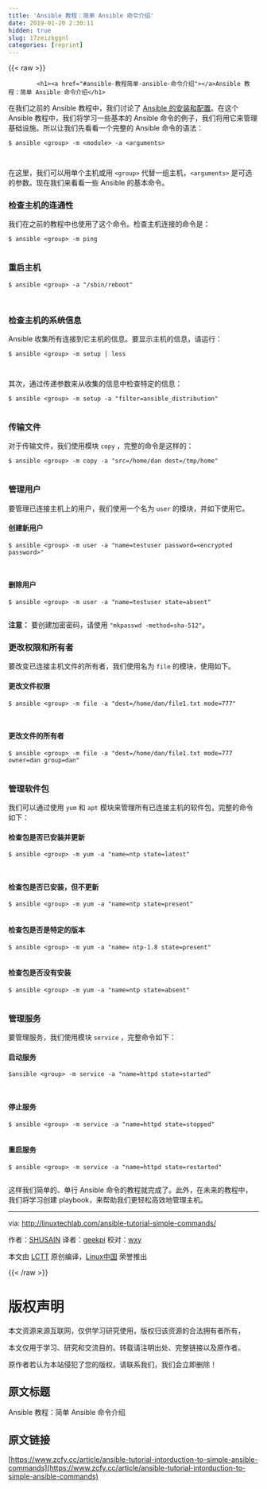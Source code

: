 ```yaml
---
title: 'Ansible 教程：简单 Ansible 命令介绍' 
date: 2019-01-20 2:30:11
hidden: true
slug: 17zeizkggnl
categories: [reprint]
---
```


{{< raw >}}

            <h1><a href="#ansible-教程简单-ansible-命令介绍"></a>Ansible 教程：简单 Ansible 命令介绍</h1>
<p>在我们之前的 Ansible 教程中，我们讨论了 <a href="http://linuxtechlab.com/create-first-ansible-server-automation-setup/">Ansible 的安装和配置</a>。在这个 Ansible 教程中，我们将学习一些基本的 Ansible 命令的例子，我们将用它来管理基础设施。所以让我们先看看一个完整的 Ansible 命令的语法：</p>
<pre><code class="hljs ruby">$ ansible &lt;group&gt; -m &lt;<span class="hljs-class"><span class="hljs-keyword">module</span>&gt; -<span class="hljs-title">a</span> &lt;arguments&gt;</span>

</code></pre><p>在这里，我们可以用单个主机或用 <code>&lt;group&gt;</code> 代替一组主机，<code>&lt;arguments&gt;</code> 是可选的参数。现在我们来看看一些 Ansible 的基本命令。</p>
<h3><a href="#检查主机的连通性"></a>检查主机的连通性</h3>
<p>我们在之前的教程中也使用了这个命令。检查主机连接的命令是：</p>
<pre><code class="hljs routeros">$ ansible &lt;group&gt; -m<span class="hljs-built_in"> ping
</span>
</code></pre><h3><a href="#重启主机"></a>重启主机</h3>
<pre><code class="hljs shell"><span class="hljs-meta">$</span><span class="bash"> ansible &lt;group&gt; -a <span class="hljs-string">"/sbin/reboot"</span></span>

</code></pre><h3><a href="#检查主机的系统信息"></a>检查主机的系统信息</h3>
<p>Ansible 收集所有连接到它主机的信息。要显示主机的信息，请运行：</p>
<pre><code class="hljs gherkin">$ ansible <span class="hljs-variable">&lt;group&gt;</span> -m setup |<span class="hljs-string"> less

</span></code></pre><p>其次，通过传递参数来从收集的信息中检查特定的信息：</p>
<pre><code class="hljs shell"><span class="hljs-meta">$</span><span class="bash"> ansible &lt;group&gt; -m setup -a <span class="hljs-string">"filter=ansible_distribution"</span></span>

</code></pre><h3><a href="#传输文件"></a>传输文件</h3>
<p>对于传输文件，我们使用模块 <code>copy</code> ，完整的命令是这样的：</p>
<pre><code class="hljs dockerfile">$ ansible &lt;group&gt; -m <span class="hljs-keyword">copy</span><span class="bash"> -a <span class="hljs-string">"src=/home/dan dest=/tmp/home"</span>
</span>
</code></pre><h3><a href="#管理用户"></a>管理用户</h3>
<p>要管理已连接主机上的用户，我们使用一个名为 <code>user</code> 的模块，并如下使用它。</p>
<h4><a href="#创建新用户"></a>创建新用户</h4>
<pre><code class="hljs routeros">$ ansible &lt;group&gt; -m<span class="hljs-built_in"> user </span>-a <span class="hljs-string">"name=testuser password=&lt;encrypted password&gt;"</span>

</code></pre><h4><a href="#删除用户"></a>删除用户</h4>
<pre><code class="hljs routeros">$ ansible &lt;group&gt; -m<span class="hljs-built_in"> user </span>-a <span class="hljs-string">"name=testuser state=absent"</span>

</code></pre><p><strong>注意：</strong> 要创建加密密码，请使用 <code>"mkpasswd -method=sha-512"</code>。</p>
<h3><a href="#更改权限和所有者"></a>更改权限和所有者</h3>
<p>要改变已连接主机文件的所有者，我们使用名为 <code>file</code> 的模块，使用如下。</p>
<h4><a href="#更改文件权限"></a>更改文件权限</h4>
<pre><code class="hljs gams"><span class="hljs-symbol">$</span> ansible &lt;group&gt; -m <span class="hljs-keyword">file</span> -a <span class="hljs-string">"dest=/home/dan/file1.txt mode=777"</span>

</code></pre><h4><a href="#更改文件的所有者"></a>更改文件的所有者</h4>
<pre><code class="hljs gams"><span class="hljs-symbol">$</span> ansible &lt;group&gt; -m <span class="hljs-keyword">file</span> -a <span class="hljs-string">"dest=/home/dan/file1.txt mode=777 owner=dan group=dan"</span>

</code></pre><h3><a href="#管理软件包"></a>管理软件包</h3>
<p>我们可以通过使用 <code>yum</code> 和 <code>apt</code> 模块来管理所有已连接主机的软件包，完整的命令如下：</p>
<h4><a href="#检查包是否已安装并更新"></a>检查包是否已安装并更新</h4>
<pre><code class="hljs shell"><span class="hljs-meta">$</span><span class="bash"> ansible &lt;group&gt; -m yum -a <span class="hljs-string">"name=ntp state=latest"</span></span>

</code></pre><h4><a href="#检查包是否已安装但不更新"></a>检查包是否已安装，但不更新</h4>
<pre><code class="hljs shell"><span class="hljs-meta">$</span><span class="bash"> ansible &lt;group&gt; -m yum -a <span class="hljs-string">"name=ntp state=present"</span></span>

</code></pre><h4><a href="#检查包是否是特定的版本"></a>检查包是否是特定的版本</h4>
<pre><code class="hljs shell"><span class="hljs-meta">$</span><span class="bash"> ansible &lt;group&gt; -m yum -a <span class="hljs-string">"name= ntp-1.8 state=present"</span></span>

</code></pre><h4><a href="#检查包是否没有安装"></a>检查包是否没有安装</h4>
<pre><code class="hljs shell"><span class="hljs-meta">$</span><span class="bash"> ansible &lt;group&gt; -m yum -a <span class="hljs-string">"name=ntp state=absent"</span></span>

</code></pre><h3><a href="#管理服务"></a>管理服务</h3>
<p>要管理服务，我们使用模块 <code>service</code> ，完整命令如下：</p>
<h4><a href="#启动服务"></a>启动服务</h4>
<pre><code class="hljs routeros"><span class="hljs-variable">$ansible</span> &lt;group&gt; -m<span class="hljs-built_in"> service </span>-a <span class="hljs-string">"name=httpd state=started"</span>

</code></pre><h4><a href="#停止服务"></a>停止服务</h4>
<pre><code class="hljs routeros">$ ansible &lt;group&gt; -m<span class="hljs-built_in"> service </span>-a <span class="hljs-string">"name=httpd state=stopped"</span>

</code></pre><h4><a href="#重启服务"></a>重启服务</h4>
<pre><code class="hljs routeros">$ ansible &lt;group&gt; -m<span class="hljs-built_in"> service </span>-a <span class="hljs-string">"name=httpd state=restarted"</span>

</code></pre><p>这样我们简单的、单行 Ansible 命令的教程就完成了。此外，在未来的教程中，我们将学习创建 playbook，来帮助我们更轻松高效地管理主机。</p>
<hr>
<p>via: <a href="http://linuxtechlab.com/ansible-tutorial-simple-commands/">http://linuxtechlab.com/ansible-tutorial-simple-commands/</a></p>
<p>作者：<a href="http://linuxtechlab.com/author/shsuain/">SHUSAIN</a> 译者：<a href="https://github.com/geekpi">geekpi</a> 校对：<a href="https://github.com/wxy">wxy</a></p>
<p>本文由 <a href="https://github.com/LCTT/TranslateProject">LCTT</a> 原创编译，<a href="https://linux.cn/">Linux中国</a> 荣誉推出</p>

          
{{< /raw >}}

# 版权声明
本文资源来源互联网，仅供学习研究使用，版权归该资源的合法拥有者所有，

本文仅用于学习、研究和交流目的。转载请注明出处、完整链接以及原作者。

原作者若认为本站侵犯了您的版权，请联系我们，我们会立即删除！

## 原文标题
Ansible 教程：简单 Ansible 命令介绍

## 原文链接
[https://www.zcfy.cc/article/ansible-tutorial-intorduction-to-simple-ansible-commands](https://www.zcfy.cc/article/ansible-tutorial-intorduction-to-simple-ansible-commands)

